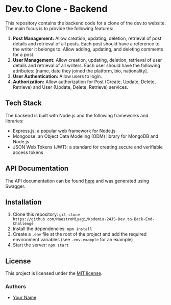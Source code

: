 # Dev.to Clone - Backend

This repository contains the backend code for a clone of the dev.to website. The main focus is to provide the following features:

1. **Post Management:** Allow creation, updating, deletion, retrieval of post details and retrieval of all posts. Each post should have a reference to the writer it belongs to. Allow adding, updating, and deleting comments for a post.
2. **User Management:** Allow creation, updating, deletion, retrieval of user details and retrieval of all writers. Each user should have the following attributes: [name, date they joined the platform, bio, nationality].
3. **User Authentication:** Allow users to login.
4. **Authorization:** Allow authorization for Post (Create, Update, Delete, Retrieve) and User (Update, Delete, Retrieve) services.

## Tech Stack

The backend is built with Node.js and the following frameworks and libraries:

- Express.js: a popular web framework for Node.js
- Mongoose: an Object Data Modeling (ODM) library for MongoDB and Node.js
- JSON Web Tokens (JWT): a standard for creating secure and verifiable access tokens

## API Documentation

The API documentation can be found [here](https://dev.to-clone-backend.herokuapp.com/api-docs/) and was generated using Swagger.

## Installation

1. Clone this repository: `git clone https://github.com/MaestroMiyagi/Kodemia-24JS-Dev.to-Back-End-Challenge`
2. Install the dependencies: `npm install`
3. Create a `.env` file at the root of the project and add the required environment variables (see `.env.example` for an example)
4. Start the server: `npm start`

## License

This project is licensed under the [MIT license](LICENSE).

### Authors

- [Your Name](https://github.com/yourusername)
